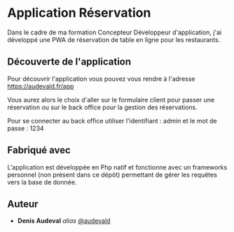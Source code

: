 # Application Réservation

Dans le cadre de ma formation Concepteur Développeur d'application, j'ai développé une PWA de réservation de table en ligne pour les restaurants.

## Découverte de l'application

Pour découvrir l'application vous pouvez vous rendre à l'adresse https://audevald.fr/app

Vous aurez alors le choix d'aller sur le formulaire client pour passer une réservation ou sur le back office pour la gestion des réservations.

Pour se connecter au back office utiliser l'identifiant : admin et le mot de passe : 1234

## Fabriqué avec

L'application est développée en Php natif et fonctionne avec un frameworks personnel (non présent dans ce dépôt) permettant de gérer les requêtes vers la base de donnée.

## Auteur

* **Denis Audeval** _alias_ [@audevald](https://github.com/audevald)
